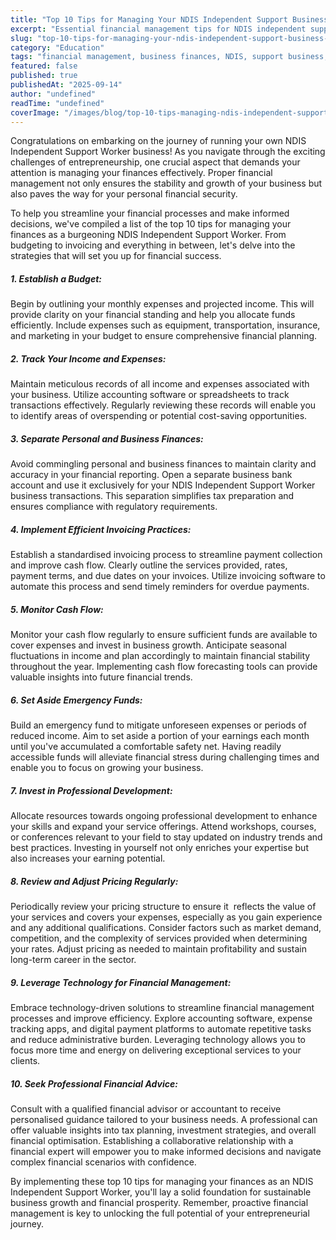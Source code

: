 ```yaml
---
title: "Top 10 Tips for Managing Your NDIS Independent Support Business Finances"
excerpt: "Essential financial management tips for NDIS independent support businesses. Build financial stability and business growth."
slug: "top-10-tips-for-managing-your-ndis-independent-support-business-finances"
category: "Education"
tags: "financial management, business finances, NDIS, support business, growth"
featured: false
published: true
publishedAt: "2025-09-14"
author: "undefined"
readTime: "undefined"
coverImage: "/images/blog/top-10-tips-managing-ndis-independent-support-business-finances/hero-image.svg"
---
```


<p>Congratulations on embarking on the journey of running your own NDIS Independent Support Worker business! As you navigate through the exciting challenges of entrepreneurship, one crucial aspect that demands your attention is managing your finances effectively. Proper financial management not only ensures the stability and growth of your business but also paves the way for your personal financial security.</p><p>To help you streamline your financial processes and make informed decisions, we've compiled a list of the top 10 tips for managing your finances as a burgeoning NDIS Independent Support Worker. From budgeting to invoicing and everything in between, let's delve into the strategies that will set you up for financial success.</p><h5>1. Establish a Budget:</h5><p>Begin by outlining your monthly expenses and projected income. This will provide clarity on your financial standing and help you allocate funds efficiently. Include expenses such as equipment, transportation, insurance, and marketing in your budget to ensure comprehensive financial planning.</p><h5>2. Track Your Income and Expenses:</h5><p>Maintain meticulous records of all income and expenses associated with your business. Utilize accounting software or spreadsheets to track transactions effectively. Regularly reviewing these records will enable you to identify areas of overspending or potential cost-saving opportunities.</p><h5>3. Separate Personal and Business Finances:</h5><p>Avoid commingling personal and business finances to maintain clarity and accuracy in your financial reporting. Open a separate business bank account and use it exclusively for your NDIS Independent Support Worker business transactions. This separation simplifies tax preparation and ensures compliance with regulatory requirements.</p><h5>4. Implement Efficient Invoicing Practices:</h5><p>Establish a standardised invoicing process to streamline payment collection and improve cash flow. Clearly outline the services provided, rates, payment terms, and due dates on your invoices. Utilize invoicing software to automate this process and send timely reminders for overdue payments.</p><h5>5. Monitor Cash Flow:</h5><p>Monitor your cash flow regularly to ensure sufficient funds are available to cover expenses and invest in business growth. Anticipate seasonal fluctuations in income and plan accordingly to maintain financial stability throughout the year. Implementing cash flow forecasting tools can provide valuable insights into future financial trends.</p><h5>6. Set Aside Emergency Funds:</h5><p>Build an emergency fund to mitigate unforeseen expenses or periods of reduced income. Aim to set aside a portion of your earnings each month until you've accumulated a comfortable safety net. Having readily accessible funds will alleviate financial stress during challenging times and enable you to focus on growing your business.</p><h5>7. Invest in Professional Development:</h5><p>Allocate resources towards ongoing professional development to enhance your skills and expand your service offerings. Attend workshops, courses, or conferences relevant to your field to stay updated on industry trends and best practices. Investing in yourself not only enriches your expertise but also increases your earning potential.</p><h5>8. Review and Adjust Pricing Regularly:</h5><p>Periodically review your pricing structure to ensure it &nbsp;reflects the value of your services and covers your expenses, especially as you gain experience and any additional qualifications. Consider factors such as market demand, competition, and the complexity of services provided when determining your rates. Adjust pricing as needed to maintain profitability and sustain long-term career in the sector.</p><h5>9. Leverage Technology for Financial Management:</h5><p>Embrace technology-driven solutions to streamline financial management processes and improve efficiency. Explore accounting software, expense tracking apps, and digital payment platforms to automate repetitive tasks and reduce administrative burden. Leveraging technology allows you to focus more time and energy on delivering exceptional services to your clients.</p><h5>10. Seek Professional Financial Advice:</h5><p>Consult with a qualified financial advisor or accountant to receive personalised guidance tailored to your business needs. A professional can offer valuable insights into tax planning, investment strategies, and overall financial optimisation. Establishing a collaborative relationship with a financial expert will empower you to make informed decisions and navigate complex financial scenarios with confidence.</p><p>By implementing these top 10 tips for managing your finances as an NDIS Independent Support Worker, you'll lay a solid foundation for sustainable business growth and financial prosperity. Remember, proactive financial management is key to unlocking the full potential of your entrepreneurial journey.</p><p>‍</p>